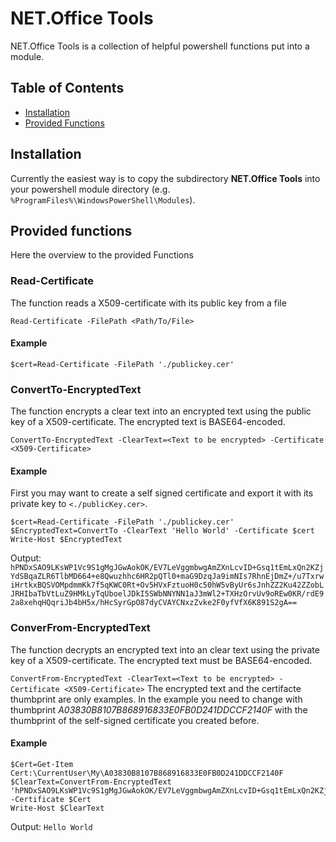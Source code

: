 # NET.Office Tools

NET.Office Tools is a collection of helpful powershell functions put into a module.

## Table of Contents

- [Installation](#installation)
- [Provided Functions](#provided-functions)

## Installation

Currently the easiest way is to copy the subdirectory **NET.Office Tools** into your powershell module directory (e.g. `%ProgramFiles%\WindowsPowerShell\Modules`).

## Provided functions
Here the overview to the provided Functions

### Read-Certificate
The function reads a X509-certificate with its public key from a file

`Read-Certificate -FilePath <Path/To/File>`
#### Example
`$cert=Read-Certificate -FilePath './publickey.cer'`

### ConvertTo-EncryptedText
The function encrypts a clear text into an encrypted text using the public key of a X509-certificate. The encrypted text is BASE64-encoded.

`ConvertTo-EncryptedText -ClearText=<Text to be encrypted> -Certificate <X509-Certificate>`
#### Example
First you may want to create  a self signed certificate and export it with its private key to `<./publicKey.cer>`.
```
$cert=Read-Certificate -FilePath './publickey.cer'
$EncryptedText=ConvertTo -ClearText 'Hello World' -Certificate $cert
Write-Host $EncryptedText
```
Output: `hPNDxSAO9LKsWP1Vc9S1gMgJGwAokOK/EV7LeVggmbwgAmZXnLcvID+Gsq1tEmLxQn2KZjYdSBqaZLR6TlbMD664+e8Qwuzhhc6HR2pQTl0+maG9DzqJa9imNIs7RhnEjDmZ+/u7TxrwiHrtkxBQSVOMpdmmKk7f5qKWC0Rt+Ov5HVxFztuoH0c50hW5vByUr6sJnhZZ2Ku42ZZobLJRHIbaTbVtLuZ9HMkLyTqUboelJDkI5SWbNNYNN1aJ3mWl2+TXHzOrvUv9oREw0KR/rdE92a8xehqHQqriJb4bH5x/hHcSyrGpO87dyCVAYCNxzZvke2F0yfVfX6K891S2gA==`

### ConverFrom-EncryptedText
The function decrypts an encrypted text into an clear text using the private key of a X509-certificate. The encrypted text must be BASE64-encoded.

`ConvertFrom-EncryptedText -ClearText=<Text to be encrypted> -Certificate <X509-Certificate>`
The encrypted text and the certifacte thumbprint are only examples.
In the example you need to change with thumbprint *A03830B8107B868916833E0FB0D241DDCCF2140F* with the thumbprint of the self-signed certificate you created before.
#### Example
```
$Cert=Get-Item Cert:\CurrentUser\My\A03830B8107B868916833E0FB0D241DDCCF2140F
$ClearText=ConvertFrom-EncryptedText 'hPNDxSAO9LKsWP1Vc9S1gMgJGwAokOK/EV7LeVggmbwgAmZXnLcvID+Gsq1tEmLxQn2KZjYdSBqaZLR6TlbMD664+e8Qwuzhhc6HR2pQTl0+maG9DzqJa9imNIs7RhnEjDmZ+/u7TxrwiHrtkxBQSVOMpdmmKk7f5qKWC0Rt+Ov5HVxFztuoH0c50hW5vByUr6sJnhZZ2Ku42ZZobLJRHIbaTbVtLuZ9HMkLyTqUboelJDkI5SWbNNYNN1aJ3mWl2+TXHzOrvUv9oREw0KR/rdE92a8xehqHQqriJb4bH5x/hHcSyrGpO87dyCVAYCNxzZvke2F0yfVfX6K891S2gA==' -Certificate $Cert
Write-Host $ClearText
```
Output: `Hello World`
